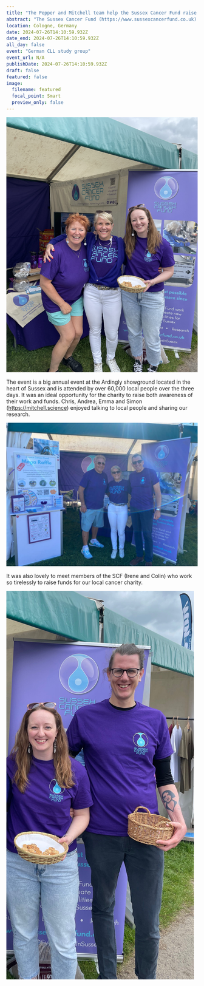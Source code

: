 ```yaml
---
title: "The Pepper and Mitchell team help the Sussex Cancer Fund raise money and awareness at the South of England show"
abstract: "The Sussex Cancer Fund (https://www.sussexcancerfund.co.uk) play an important role in supporting our research at BSMS so we were delighted to be invited to help them on their stall at the South of England show 6-8 June 2024."
location: Cologne, Germany
date: 2024-07-26T14:10:59.932Z
date_end: 2024-07-26T14:10:59.932Z
all_day: false
event: "German CLL study group"
event_url: N/A
publishDate: 2024-07-26T14:10:59.932Z
draft: false
featured: false
image:
  filename: featured
  focal_point: Smart
  preview_only: false
---
```


![](Unknown-8.jpeg)

The event is a big annual event at the Ardingly showground located in the heart of Sussex and is attended by over 60,000 local people over the three days. It was an ideal opportunity for the charity to raise both awareness of their work and funds. Chris, Andrea, Emma and Simon (https://mitchell.science) enjoyed talking to local people and sharing our research. 

![](Unknown-4.jpeg)

It was also lovely to meet members of the SCF (Irene and Colin) who work so tirelessly to raise funds for our local cancer charity. 

![](EmmaSimon.png)
